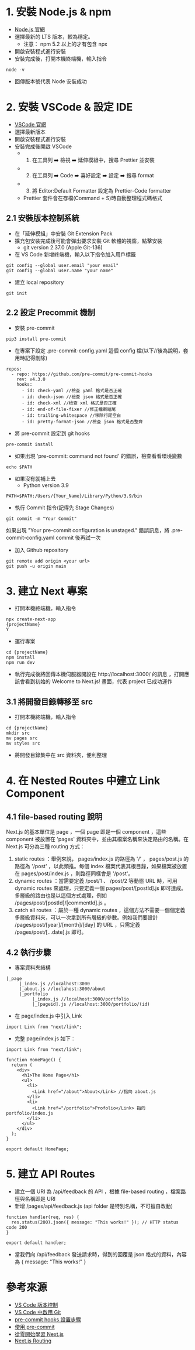 # 1. 安裝 Node.js & npm
- [Node.js 官網](https://nodejs.org/en/)
- 選擇最新的 LTS 版本，較為穩定。
  - 注意： npm 5.2 以上的才有包含 npx
- 開啟安裝程式進行安裝
- 安裝完成後，打開本機終端機，輸入指令
```shell
node -v
```
- 回傳版本號代表 Node 安裝成功

# 2. 安裝 VSCode & 設定 IDE
- [VSCode 官網](https://code.visualstudio.com/)
- 選擇最新版本
- 開啟安裝程式進行安裝
- 安裝完成後開啟 VSCode
  - 1. 在工具列 ➡️ 檢視 ➡️ 延伸模組中，搜尋 Prettier 並安裝
  - 2. 在工具列 ➡️ Code ➡️ 喜好設定 ➡️ 設定 ➡️ 搜尋 format
  - 3. 將 Editor:Default Formatter 設定為 Prettier-Code formatter
  - Prettier 套件會在存檔(Command + S)時自動整理程式碼格式

## 2.1 安裝版本控制系統
- 在「延伸模組」中安裝 Git Extension Pack
- 擴充包安裝完成後可能會彈出要求安裝 Git 軟體的視窗，點擊安裝
  - git version 2.37.0 (Apple Git-136)
- 在 VS Code 新增終端機，輸入以下指令加入用戶標籤
```shell
git config --global user.email "your email"
git config --global user.name "your name"
```
- 建立 local repository
```shell
git init
```
## 2.2 設定 Precommit 機制
- 安裝 pre-commit
```shell
pip3 install pre-commit  
```
- 在專案下設定 .pre-commit-config.yaml 這個 config 檔(以下//後為說明，套用時記得刪除)
```shell
repos:
  - repo: https://github.com/pre-commit/pre-commit-hooks
    rev: v4.3.0
    hooks:
      - id: check-yaml //檢查 yaml 格式是否正確
      - id: check-json //檢查 json 格式是否正確
      - id: check-xml //檢查 xml 格式是否正確
      - id: end-of-file-fixer //修正檔案結尾
      - id: trailing-whitespace //移除行尾空白
      - id: pretty-format-json //檢查 json 格式是否整齊
```
- 將 pre-commit 設定到 git hooks
```shell
pre-commit install  
```
- 如果出現 'pre-commit: command not found' 的錯誤，檢查看看環境變數
```shell
echo $PATH
```
- 如果沒有就補上去
  - Python version 3.9
```shell
PATH=$PATH:/Users/{Your_Name}/Library/Python/3.9/bin
```
- 執行 Commit 指令(記得先 Stage Changes)
```shell
git commit -m "Your Commit"
```
如果出現 "Your pre-commit configuration is unstaged." 錯誤訊息，將 .pre-commit-config.yaml commit 後再試一次

- 加入 Github repository
```shell
git remote add origin <your url>
git push -u origin main
```
# 3. 建立 Next 專案 
- 打開本機終端機，輸入指令
```shell
npx create-next-app
{projectName}
Y
```
- 運行專案
```shell
cd {projectName}
npm install
npm run dev
```

- 執行完成後將回傳本機伺服器開設在 http://localhost:3000/ 的訊息 ，打開應該會看到初始的 Welcome to Next.js! 畫面，代表 project 已成功運作

## 3.1 將開發目錄轉移至 src
- 打開本機終端機，輸入指令
```shell
cd {projectName}
mkdir src
mv pages src
mv styles src
```
- 將開發目錄集中在 src 資料夾，便利整理

# 4. 在 Nested Routes 中建立 Link Component
## 4.1 file-based routing 說明
Next.js 的基本單位是 page ，一個 page 即是一個 component ，這些 component 被放置在 'pages' 資料夾中，並由其檔案名稱來決定路由的名稱。在 Next.js 可分為三種 routing 方式：
  1. static routes ：舉例來說， pages/index.js 的路徑為 '/' ， pages/post.js 的路徑為 '/post' ，以此類推。每個 index 檔案代表其根目錄，如果檔案被放置在 pages/post/index.js ，則路徑同樣會是 '/post'。
  2. dynamic routes ：當需要定義 /post/1 、 /post/2 等動態 URL 時，可用 dynamic routes 來處理，只要定義一個 pages/post/[postId].js 即可達成。多層級的路由也是以這個方式處理，例如 /pages/post/[postId]/[commentId].js 。
  3. catch all routes ：屬於一種 dynamic routes ，這個方法不需要一個個定義多層級資料夾，可以一次拿到所有層級的參數。例如我們要設計  /pages/post/[year]/[month]/[day] 的 URL ，只需定義 /pages/post/[...date].js 即可。

## 4.2 執行步驟
- 專案資料夾結構
```
|_page
     |_index.js //localhost:3000
     |_about.js //loclahost:3000/about
     |_portfolio
          |_index.js //localhost:3000/portfolio
          |_[pageid].js //localhost:3000/portfolio/(id)
```
- 在 page/index.js 中引入 Link
```
import Link from "next/link";
```
- 完整 page/index.js 如下：
```
import Link from "next/link";

function HomePage() {
  return (
    <div>
      <h1>The Home Page</h1>
      <ul>
        <li>
          <Link href="/about">About</Link> //指向 about.js
        </li>
        <li>
          <Link href="/portfolio">Profolio</Link> 指向 portfolio/index.js
        </li>
      </ul>
    </div>
  );
}

export default HomePage;
```
# 5. 建立 API Routes
- 建立一個 URI 為 /api/feedback 的 API ，根據 file-based routing ，檔案路徑與名稱即是 URI
- 新增 /pages/api/feedback.js (api folder 是特別名稱，不可擅自改動)
```
function handler(req, res) {
  res.status(200).json({ message: "This works!" }); // HTTP status code 200
}

export default handler;
```
- 當我們向 /api/feedback 發送請求時，得到的回覆是 json 格式的資料，內容為 { message: "This works!" }

# 參考來源
- [VS Code 版本控制](https://ithelp.ithome.com.tw/articles/10250436)
- [VS Code 中啟用 Git](https://pythonviz.com/git/use-git-in-vs-code-basic-operations/)
- [pre-commit hooks 設置步驟](https://ashine02.medium.com/python-pre-commit-hook-%E8%A8%AD%E7%BD%AE%E6%AD%A5%E9%A9%9F-25d98f44183b)
- [使用 pre-commit](https://matthung0807.blogspot.com/2021/08/pre-commit-code-check.html)
- [從零開始學習 Next.js](https://ithelp.ithome.com.tw/users/20110504/ironman/4269)
- [Next.js Routing](https://powerfultraveling.coderbridge.io/2021/12/11/nexjs-routing/)
